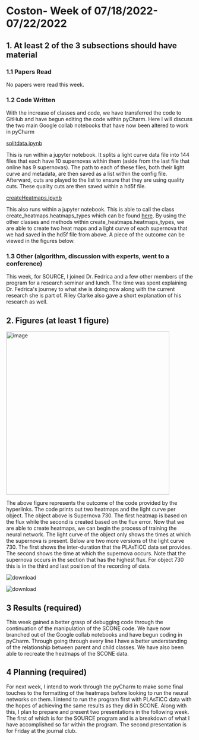 # Coston- Week of 07/18/2022-07/22/2022

## 1. At least 2 of the 3 subsections should have material

### 1.1 Papers Read

No papers were read this week.

### 1.2 Code Written

With the increase of classes and code, we have transferred the code to GitHub and have begun editing the code within 
pyCharm. Here I will discuss the two main Google collab notebooks that have now been altered to work in pyCharm

[splitdata.ipynb](https://github.com/Cece0207/reSCONE/blob/85abf6914a51555c9c76f0c12ce1b4f5dfb2f910/splitdata.ipynb) 

This is run within a jupyter notebook. It splits a light curve data file into 144 files that each have 10 supernovas 
within them (aside from the last file that online has 9 supernovas). The path to each of these files, both their light 
curve and metadata, are then saved as a list within the config file. Afterward, cuts are played to the list to ensure 
that they are using quality cuts. These quality cuts are then saved within a hd5f file.

[createHeatmaps.ipynb](https://github.com/Cece0207/reSCONE/blob/85abf6914a51555c9c76f0c12ce1b4f5dfb2f910/createHeatmaps.ipynb)

This also runs within a jupyter notebook. This is able to call the class create_heatmaps.heatmaps_types which can be 
found [here](https://github.com/Cece0207/reSCONE/tree/main/scone/create_heatmaps). By using the other classes and 
methods within  create_heatmaps.heatmaps_types, we are able to create two heat maps and a light curve of each supernova 
that we had saved in the hd5f file from above. A piece of the outcome can be viewed in the figures below. 

### 1.3 Other (algorithm, discussion with experts, went to a conference)

This week, for SOURCE, I joined Dr. Fedrica and a few other members of the program for a research seminar and lunch. 
The time was spent explaining Dr. Fedrica's journey to what she is doing now along with the current research she is
part of. Riley Clarke also gave a short explanation of his research as well.  

## 2. Figures (at least 1 figure)

<img width="439" alt="image" src="https://user-images.githubusercontent.com/107265822/180478595-1c92eb74-ed7f-4f30-8f34-ab05dcbad649.png">

The above figure represents the outcome of the code provided by the hyperlinks. The code prints out two heatmaps
  and the light curve per object. The object above is Supernova 730. The first heatmap is based on the flux while 
  the second is created based on the flux error. Now that we are able to create heatmaps, we can begin the process 
  of training the neural network. The light curve of the object only shows the times at which the supernova is present. 
  Below are two more versions of the light curve 730. The first shows the inter-duration that the PLAsTiCC data set 
  provides. The second shows the time at which the supernova occurs. Note that the supernova occurs in the section 
  that has the highest flux. For object 730 this is in the third and last position of the recording of data.
  
![download](https://user-images.githubusercontent.com/107265822/180478834-729d2950-f501-41b3-b270-fef74ef2f970.png)

![download](https://user-images.githubusercontent.com/107265822/180478846-61206d50-8d1d-4143-a20c-b9416c9e877c.png)

## 3 Results (required)

This week gained a better grasp of debugging code through the continuation of the manipulation of the SCONE code. 
We have now branched out of the Google collab notebooks and have begun coding in pyCharm. Through going through 
every line I have a better understanding of the relationship between parent and child classes. We have also been 
able to recreate the heatmaps of the SCONE data.  

## 4 Planning (required)

For next week, I intend to work through the pyCharm to make some final touches to the formatting of the heatmaps 
before looking to run the neural networks on them. I intend to run the program first with PLAsTiCC data with the 
hopes of achieving the same results as they did in SCONE. Along with this, I plan to prepare and present two 
presentations in the following week. The first of which is for the SOURCE program and is a breakdown of what I 
have accomplished so far within the program. The second presentation is for Friday at the journal club. 



